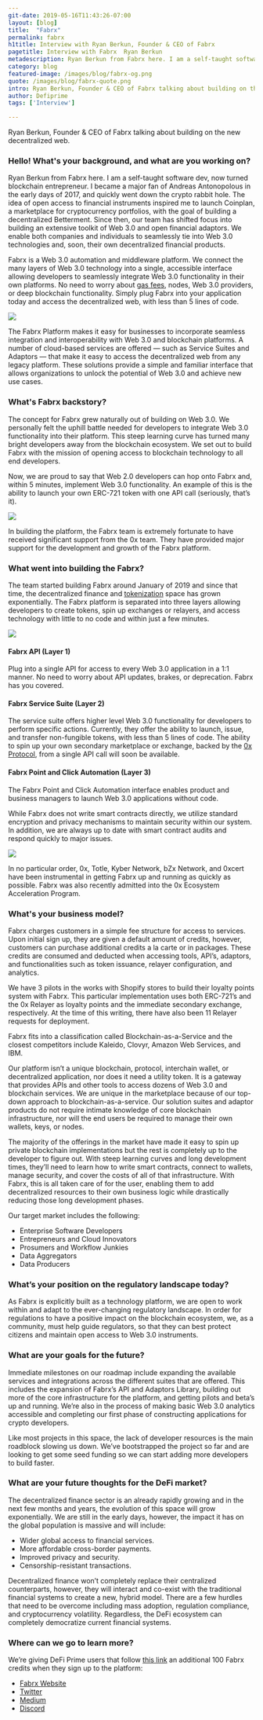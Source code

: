 ```yaml
---
git-date: 2019-05-16T11:43:26-07:00
layout: [blog]
title:  "Fabrx"
permalink: fabrx
h1title: Interview with Ryan Berkun, Founder & CEO of Fabrx
pagetitle: Interview with Fabrx  Ryan Berkun  
metadescription: Ryan Berkun from Fabrx here. I am a self-taught software dev, now turned blockchain entrepreneur. I became a major fan of Andreas Antonopolous in the early days of 2017, and quickly went down the crypto rabbit hole.
category: blog
featured-image: /images/blog/fabrx-og.png
quote: /images/blog/fabrx-quote.png
intro: Ryan Berkun, Founder & CEO of Fabrx talking about building on the new decentralized web.
author: Defiprime
tags: ['Interview']

---
```

Ryan Berkun, Founder & CEO of Fabrx talking about building on the new decentralized web.

### Hello! What's your background, and what are you working on?

Ryan Berkun from Fabrx here. I am a self-taught software dev, now turned blockchain entrepreneur. I became a major fan of Andreas Antonopolous in the early days of 2017, and quickly went down the crypto rabbit hole. The idea of open access to financial instruments inspired me to launch Coinplan, a marketplace for cryptocurrency portfolios, with the goal of building a decentralized Betterment. Since then, our team has shifted focus into building an extensive toolkit of Web 3.0  and open financial adaptors. We enable both companies and individuals to seamlessly tie into Web 3.0 technologies and, soon, their own decentralized financial products.

Fabrx is a Web 3.0 automation and middleware platform. We connect the many layers of Web 3.0 technology into a single, accessible interface allowing developers to seamlessly integrate Web 3.0 functionality in their own platforms. No need to worry about [gas fees](/gas-today), nodes, Web 3.0 providers, or deep blockchain functionality. Simply plug Fabrx into your application today and access the decentralized web, with less than 5 lines of code.

![](/images/blog/fabrx-dash.png)

The Fabrx Platform makes it easy for businesses to incorporate seamless integration and interoperability with Web 3.0 and blockchain platforms. A number of cloud-based services are offered — such as Service Suites and Adaptors — that make it easy to access the decentralized web from any legacy platform. These solutions provide a simple and familiar interface that allows organizations to unlock the potential of Web 3.0 and achieve new use cases.

### What's Fabrx backstory?

The concept for Fabrx grew naturally out of building on Web 3.0. We personally felt the uphill battle needed for developers to integrate Web 3.0 functionality into their platform. This steep learning curve has turned many bright developers away from the blockchain ecosystem. We set out to build Fabrx with the mission of opening access to blockchain technology to all end developers.

Now, we are proud to say that Web 2.0 developers can hop onto Fabrx and, within 5 minutes, implement Web 3.0 functionality. An example of this is the ability to launch your own ERC-721 token with one API call (seriously, that’s it).

![](/images/blog/Tokenization-Engine.png)

In building the platform, the Fabrx team is extremely fortunate to have received significant support from the 0x team. They have provided major support for the development and growth of the Fabrx platform.

### What went into building the Fabrx?

The team started building Fabrx around January of 2019 and since that time, the decentralized finance and [tokenization](/assets-tokenization) space has grown exponentially. The Fabrx platform is separated into three layers allowing developers to create tokens, spin up exchanges or relayers, and access technology with little to no code and within just a few minutes.

![](/images/blog/exchange-launch.png)

#### Fabrx API (Layer 1)

Plug into a single API for access to every Web 3.0 application in a 1:1 manner. No need to worry about API updates, brakes, or deprecation. Fabrx has you covered.

#### Fabrx Service Suite (Layer 2)

The service suite offers higher level Web 3.0 functionality for developers to perform specific actions. Currently, they offer the ability to launch, issue, and transfer non-fungible tokens, with less than 5 lines of code. The ability to spin up your own secondary marketplace or exchange, backed by the [0x Protocol](/0x-protocol), from a single API call will soon be available.

#### Fabrx Point and Click Automation (Layer 3)

The Fabrx Point and Click Automation interface enables product and business managers to launch Web 3.0 applications without code.

While Fabrx does not write smart contracts directly, we utilize standard encryption and privacy mechanisms to maintain security within our system. In addition, we are always up to date with smart contract audits and respond quickly to major issues.

![](/images/blog/fabrx-adaptor-lib.png)

In no particular order, 0x, Totle, Kyber Network, bZx Network, and 0xcert have been instrumental in getting Fabrx up and running as quickly as possible. Fabrx was also recently admitted into the 0x Ecosystem Acceleration Program.

### What's your business model?

Fabrx charges customers in a simple fee structure for access to services. Upon initial sign up, they are given a default amount of credits, however, customers can purchase additional credits a la carte or in packages. These credits are consumed and deducted when accessing tools, API’s, adaptors, and functionalities such as token issuance, relayer configuration, and analytics.

We have 3 pilots in the works with Shopify stores to build their loyalty points system with Fabrx. This particular implementation uses both ERC-721’s and the 0x Relayer as loyalty points and the immediate secondary exchange, respectively. At the time of this writing, there have also been 11 Relayer requests for deployment.

Fabrx fits into a classification called Blockchain-as-a-Service and the closest competitors include Kaleido, Clovyr, Amazon Web Services, and IBM.

Our platform isn’t a unique blockchain, protocol, interchain wallet, or decentralized application, nor does it need a utility token. It is a gateway that provides APIs and other tools to access dozens of Web 3.0 and blockchain services. We are unique in the marketplace because of our top-down approach to blockchain-as-a-service. Our solution suites and adaptor products do not require intimate knowledge of core blockchain infrastructure, nor will the end users be required to manage their own wallets, keys, or nodes.

The majority of the offerings in the market have made it easy to spin up private blockchain implementations but the rest is completely up to the developer to figure out.  With steep learning curves and long development times, they’ll need to learn how to write smart contracts, connect to wallets, manage security, and cover the costs of all of that infrastructure.  With Fabrx, this is all taken care of for the user, enabling them to add decentralized resources to their own business logic while drastically reducing those long development phases.

Our target market includes the following:

- Enterprise Software Developers
- Entrepreneurs and Cloud Innovators
- Prosumers and Workflow Junkies
- Data Aggregators
- Data Producers

### What’s your position on the regulatory landscape today?

As Fabrx is explicitly built as a technology platform, we are open to work within and adapt to the ever-changing regulatory landscape. In order for regulations to have a positive impact on the blockchain ecosystem, we, as a community, must help guide regulators, so that they can best protect citizens and maintain open access to Web 3.0 instruments.

### What are your goals for the future?

Immediate milestones on our roadmap include expanding the available services and integrations across the different suites that are offered. This includes the expansion of Fabrx’s API and Adaptors Library, building out more of the core infrastructure for the platform, and getting pilots and beta’s up and running. We’re also in the process of making basic Web 3.0 analytics accessible and completing our first phase of constructing applications for crypto developers.

Like most projects in this space, the lack of developer resources is the main roadblock slowing us down. We’ve bootstrapped the project so far and are looking to get some seed funding so we can start adding more developers to build faster.

### What are your future thoughts for the DeFi market?

The decentralized finance sector is an already rapidly growing and in the next few months and years, the evolution of this space will grow exponentially. We are still in the early days, however, the impact it has on the global population is massive and will include:

- Wider global access to financial services.
- More affordable cross-border payments.
- Improved privacy and security.
- Censorship-resistant transactions.

Decentralized finance won’t completely replace their centralized counterparts, however, they will interact and co-exist with the traditional financial systems to create a new, hybrid model. There are a few hurdles that need to be overcome including mass adoption, regulation compliance, and cryptocurrency volatility. Regardless, the DeFi ecosystem can completely democratize current financial systems.

### Where can we go to learn more?

We’re giving DeFi Prime users that follow [this link](https://dash.fabrx.io/partner-program/defiprime) an additional 100 Fabrx credits when they sign up to the platform:

- [Fabrx Website](https://www.fabrx.io/)
- [Twitter](https://twitter.com/FabrxBlockchain)
- [Medium](https://medium.com/fabrx-blockchain)
- [Discord](https://discordapp.com/invite/anT7JYX)
